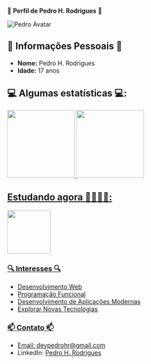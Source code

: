 🌟 **Perfil de Pedro H. Rodrigues** 🌟

![Pedro Avatar](link_para_sua_imagem)

## 🚀 Informações Pessoais 🚀
- **Nome:** Pedro H. Rodrigues
- **Idade:** 17 anos

## 💻 Algumas estatísticas 💻:
<div align="left">
  <a href="https://github.com/PedroHRFerreira">
  <img height="155em" src="https://github-readme-stats.vercel.app/api?username=PedroHRFerreira&show_icons=true&theme=gruvbox&include_all_commits=true&count_private=true"/>
    
  <img height="155em" src="https://github-readme-stats.vercel.app/api/top-langs/?username=PedroHRFerreira&layout=compact&langs_count=7&theme=gruvbox"/>
</div>

## Estudando agora 👨‍💻👨‍💻:
<div align="left">
 <img height="100" src="https://cdn.jsdelivr.net/gh/devicons/devicon@latest/icons/go/go-original.svg"/>
</div>

### 🔍 Interesses 🔍
- Desenvolvimento Web
- Programação Funcional
- Desenvolvimento de Aplicações Modernas
- Explorar Novas Tecnologias

### 📫 Contato 📫
- Email: devpedrohr@gmail.com
- LinkedIn: [Pedro H. Rodrigues](link_para_o_perfil_do_LinkedIn)
